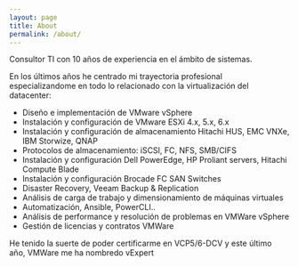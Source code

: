 ```yaml
---
layout: page
title: About
permalink: /about/
---
```


Consultor TI con 10 años de experiencia en el ámbito de sistemas.

En los últimos años he centrado mi trayectoria profesional especializandome en todo lo relacionado con la virtualización del datacenter:
- Diseño e implementación de VMware vSphere
- Instalación y configuración de VMware ESXi 4.x, 5.x, 6.x
- Instalación y configuración de almacenamiento Hitachi HUS, EMC VNXe, IBM Storwize, QNAP
- Protocolos de almacenamiento: iSCSI, FC, NFS, SMB/CIFS
- Instalación y configuración Dell PowerEdge, HP Proliant servers, Hitachi Compute Blade
- Instalación y configuración Brocade FC SAN Switches
- Disaster Recovery, Veeam Backup & Replication
- Análisis de carga de trabajo y dimensionamiento de máquinas virtuales
- Automatización, Ansible, PowerCLI..
- Análisis de performance y resolución de problemas en VMWare vSphere
- Gestión de licencias y contratos VMWare

He tenido la suerte de poder certificarme en VCP5/6-DCV y este último año, VMWare me ha nombredo vExpert


